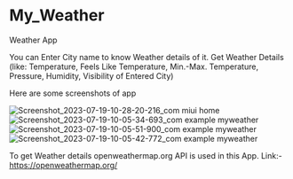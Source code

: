# My_Weather
Weather App

You can Enter City name to know Weather details of it.
Get Weather Details (like: Temperature, Feels Like Temperature, Min.-Max. Temperature, Pressure, Humidity, Visibility of Entered City)

Here are some screenshots of app

![Screenshot_2023-07-19-10-28-20-216_com miui home](https://github.com/Brijesh0606/My_Weather/assets/124236672/34234cc2-6d00-401f-a570-5f66c7e180fb)
![Screenshot_2023-07-19-10-05-34-693_com example myweather](https://github.com/Brijesh0606/My_Weather/assets/124236672/ffcf9c22-3703-4655-a775-710a57742117)
![Screenshot_2023-07-19-10-05-51-900_com example myweather](https://github.com/Brijesh0606/My_Weather/assets/124236672/e3360872-4d94-457d-8fb4-5b9ce7fc3592)
![Screenshot_2023-07-19-10-05-42-772_com example myweather](https://github.com/Brijesh0606/My_Weather/assets/124236672/93371cb7-5c27-4857-a98f-b7c4e6e882d8)


To get Weather details openweathermap.org API is used in this App.
Link:- https://openweathermap.org/ 
